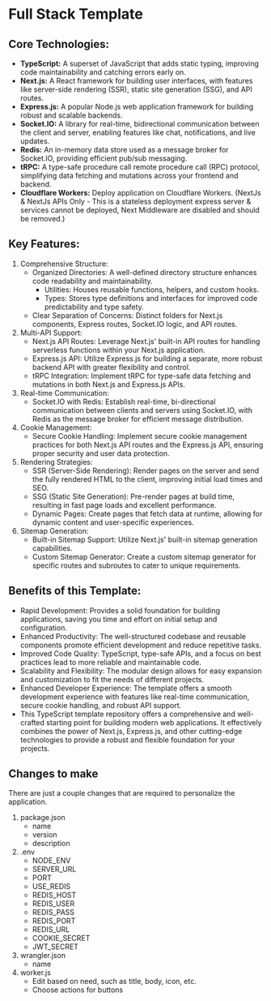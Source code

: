 # Full Stack Template

## Core Technologies:

- **TypeScript:** A superset of JavaScript that adds static typing, improving code maintainability and catching errors early on.
- **Next.js:** A React framework for building user interfaces, with features like server-side rendering (SSR), static site generation (SSG), and API routes.
- **Express.js:** A popular Node.js web application framework for building robust and scalable backends.
- **Socket.IO:** A library for real-time, bidirectional communication between the client and server, enabling features like chat, notifications, and live updates.
- **Redis:** An in-memory data store used as a message broker for Socket.IO, providing efficient pub/sub messaging.
- **tRPC:** A type-safe procedure call remote procedure call (RPC) protocol, simplifying data fetching and mutations across your frontend and backend.
- **Cloudflare Workers:** Deploy application on Cloudflare Workers. (NextJs & NextJs APIs Only - This is a stateless deployment express server & services cannot be deployed, Next Middleware are disabled and should be removed.)

## Key Features:

1. Comprehensive Structure:
   - Organized Directories: A well-defined directory structure enhances code readability and maintainability.
     - Utilities: Houses reusable functions, helpers, and custom hooks.
     - Types: Stores type definitions and interfaces for improved code predictability and type safety.
   - Clear Separation of Concerns: Distinct folders for Next.js components, Express routes, Socket.IO logic, and API routes.
1. Multi-API Support:
   - Next.js API Routes: Leverage Next.js' built-in API routes for handling serverless functions within your Next.js application.
   - Express.js API: Utilize Express.js for building a separate, more robust backend API with greater flexibility and control.
   - tRPC Integration: Implement tRPC for type-safe data fetching and mutations in both Next.js and Express.js APIs.
1. Real-time Communication:
   - Socket.IO with Redis: Establish real-time, bi-directional communication between clients and servers using Socket.IO, with Redis as the message broker for efficient message distribution.
1. Cookie Management:
   - Secure Cookie Handling: Implement secure cookie management practices for both Next.js API routes and the Express.js API, ensuring proper security and user data protection.
1. Rendering Strategies:
   - SSR (Server-Side Rendering): Render pages on the server and send the fully rendered HTML to the client, improving initial load times and SEO.
   - SSG (Static Site Generation): Pre-render pages at build time, resulting in fast page loads and excellent performance.
   - Dynamic Pages: Create pages that fetch data at runtime, allowing for dynamic content and user-specific experiences.
1. Sitemap Generation:
   - Built-in Sitemap Support: Utilize Next.js' built-in sitemap generation capabilities.
   - Custom Sitemap Generator: Create a custom sitemap generator for specific routes and subroutes to cater to unique requirements.

## Benefits of this Template:

- Rapid Development: Provides a solid foundation for building applications, saving you time and effort on initial setup and configuration.
- Enhanced Productivity: The well-structured codebase and reusable components promote efficient development and reduce repetitive tasks.
- Improved Code Quality: TypeScript, type-safe APIs, and a focus on best practices lead to more reliable and maintainable code.
- Scalability and Flexibility: The modular design allows for easy expansion and customization to fit the needs of different projects.
- Enhanced Developer Experience: The template offers a smooth development experience with features like real-time communication, secure cookie handling, and robust API support.
- This TypeScript template repository offers a comprehensive and well-crafted starting point for building modern web applications. It effectively combines the power of Next.js, Express.js, and other cutting-edge technologies to provide a robust and flexible foundation for your projects.

## Changes to make

There are just a couple changes that are required to personalize the application.

1. package.json
   - name
   - version
   - description
1. .env
   - NODE_ENV
   - SERVER_URL
   - PORT
   - USE_REDIS
   - REDIS_HOST
   - REDIS_USER
   - REDIS_PASS
   - REDIS_PORT
   - REDIS_URL
   - COOKIE_SECRET
   - JWT_SECRET
1. wrangler.json
   - name
1. worker.js
   - Edit based on need, such as title, body, icon, etc.
   - Choose actions for buttons
